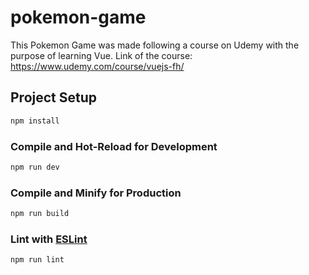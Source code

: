 # pokemon-game

This Pokemon Game was made following a course on Udemy with the purpose of learning Vue.
Link of the course: https://www.udemy.com/course/vuejs-fh/

## Project Setup

```sh
npm install
```

### Compile and Hot-Reload for Development

```sh
npm run dev
```

### Compile and Minify for Production

```sh
npm run build
```

### Lint with [ESLint](https://eslint.org/)

```sh
npm run lint
```
